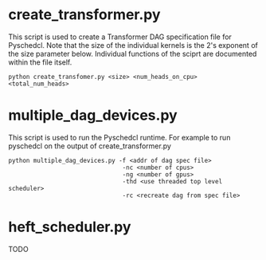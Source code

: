 # create_transformer.py 
This script is used to create a Transformer DAG specification file for Pyschedcl. Note that the size of the individual kernels is the 2's exponent of the size parameter below. Individual functions of the sciprt are documented within the file itself.
```
python create_transfomer.py <size> <num_heads_on_cpu> <total_num_heads>
```

# multiple_dag_devices.py 
This script is used to run the Pyschedcl runtime. For example to run pyschedcl on the output of create_transformer.py 
```
python multiple_dag_devices.py -f <addr of dag spec file> 
                                -nc <number of cpus> 
                                -ng <number of gpus> 
                                -thd <use threaded top level scheduler>
                                -rc <recreate dag from spec file>

```

# heft_scheduler.py
TODO





